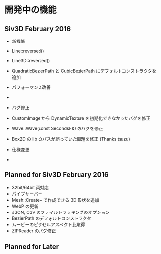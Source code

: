 ﻿# 開発中の機能

## Siv3D February 2016 
- 新機能
 - Line::reversed()  
 - Line3D::reversed()  
 - QuadraticBezierPath と CubicBezierPath にデフォルトコンストラクタを追加  
 
- パフォーマンス改善
 -  
 
- バグ修正
 - CustomImage から DynamicTexture を初期化できなかったバグを修正  
 - Wave::Wave(const SecondsF&) のバグを修正  
 - Box2D の lib のパスが誤っていた問題を修正 (Thanks tsuzu)  

- 仕様変更
 -  
 
  
## Planned for Siv3D February 2016
- 32bit/64bit 両対応  
- パイプサーバー  
- Mesh::Create~ で作成できる 3D 形状を追加  
- WebP の更新  
- JSON, CSV のファイルトラッキングのオプション  
- BezierPath のデフォルトコンストラクタ  
- ムービーのピクセルアスペクト比取得  
- ZIPReader のバグ修正  
  

## Planned for Later
